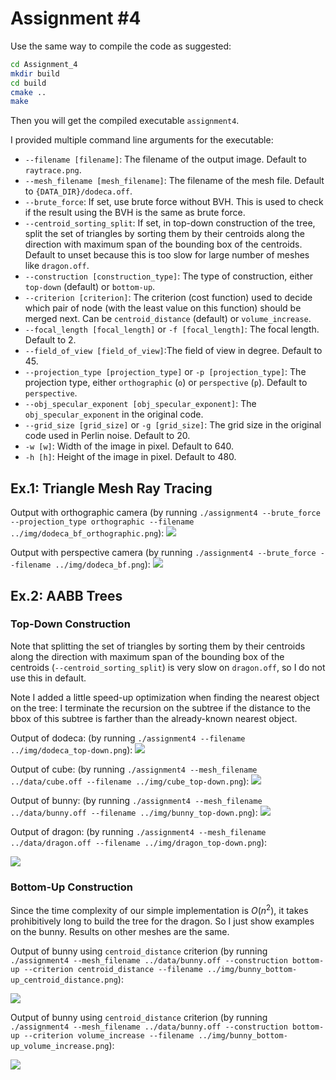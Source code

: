 Assignment #4
========================

Use the same way to compile the code as suggested:

```bash
cd Assignment_4
mkdir build
cd build
cmake ..
make
```

Then you will get the compiled executable `assignment4`.

I provided multiple command line arguments for the executable:

* `--filename [filename]`: The filename of the output image. Default to `raytrace.png`.
* `--mesh_filename [mesh_filename]`: The filename of the mesh file. Default to `{DATA_DIR}/dodeca.off`.
* `--brute_force`: If set, use brute force without BVH. This is used to check if the result using the BVH is the same as brute force.
* `--centroid_sorting_split`: If set, in top-down construction of the tree, split the set of triangles by sorting them by their centroids along the direction with maximum span of the bounding box of the centroids. Default to unset because this is too slow for large number of meshes like `dragon.off`.
* `--construction [construction_type]`: The type of construction, either `top-down` (default) or `bottom-up`.
* `--criterion [criterion]`: The criterion (cost function) used to decide which pair of node (with the least value on this function) should be merged next. Can be `centroid_distance` (default) or `volume_increase`.
* `--focal_length [focal_length]` or `-f [focal_length]`: The focal length. Default to 2.
* `--field_of_view [field_of_view]`:The field of view in degree. Default to 45.
* `--projection_type [projection_type]` or `-p [projection_type]`: The projection type, either `orthographic` (`o`) or `perspective` (`p`). Default to `perspective`.
* `--obj_specular_exponent [obj_specular_exponent]`: The `obj_specular_exponent` in the original code.
* `--grid_size [grid_size]` or `-g [grid_size]`: The grid size in the original code used in Perlin noise. Default to 20.
* `-w [w]`: Width of the image in pixel. Default to 640.
* `-h [h]`: Height of the image in pixel. Default to 480.

## Ex.1: Triangle Mesh Ray Tracing

Output with orthographic camera (by running `./assignment4 --brute_force --projection_type orthographic --filename ../img/dodeca_bf_orthographic.png`):
![](img/dodeca_bf_orthographic.png?raw=true)

Output with perspective camera (by running `./assignment4 --brute_force --filename ../img/dodeca_bf.png`):
![](img/dodeca_bf.png?raw=true)

## Ex.2: AABB Trees

### Top-Down Construction

Note that splitting the set of triangles by sorting them by their centroids along the direction with maximum span of the bounding box of the centroids (`--centroid_sorting_split`) is very slow on `dragon.off`, so I do not use this in default.

Note I added a little speed-up optimization when finding the nearest object on the tree: I terminate the recursion on the subtree if the distance to the bbox of this subtree is farther than the already-known nearest object.

Output of dodeca: (by running `./assignment4 --filename ../img/dodeca_top-down.png`):
![](img/dodeca_top-down.png?raw=true)

Output of cube: (by running `./assignment4 --mesh_filename ../data/cube.off --filename ../img/cube_top-down.png`):
![](img/cube_top-down.png?raw=true)

Output of bunny: (by running `./assignment4 --mesh_filename ../data/bunny.off --filename ../img/bunny_top-down.png`):
![](img/bunny_top-down.png?raw=true)

Output of dragon: (by running `./assignment4 --mesh_filename ../data/dragon.off --filename ../img/dragon_top-down.png`):

![](img/dragon_top-down.png?raw=true)

### Bottom-Up Construction

Since the time complexity of our simple implementation is $O(n^2)$, it takes prohibitively long to build the tree for the dragon. So I just show examples on the bunny. Results on other meshes are the same.

Output of bunny using `centroid_distance` criterion (by running `./assignment4 --mesh_filename ../data/bunny.off --construction bottom-up --criterion centroid_distance --filename ../img/bunny_bottom-up_centroid_distance.png`):

![](img/bunny_bottom-up_centroid_distance.png?raw=true)

Output of bunny using `centroid_distance` criterion (by running `./assignment4 --mesh_filename ../data/bunny.off --construction bottom-up --criterion volume_increase --filename ../img/bunny_bottom-up_volume_increase.png`):

![](img/bunny_bottom-up_volume_increase.png?raw=true)
